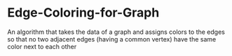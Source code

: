 # Edge-Coloring-for-Graph
An algorithm that takes the data of a graph and assigns colors to the edges so that no two adjacent edges (having a common vertex) have the same color next to each other
